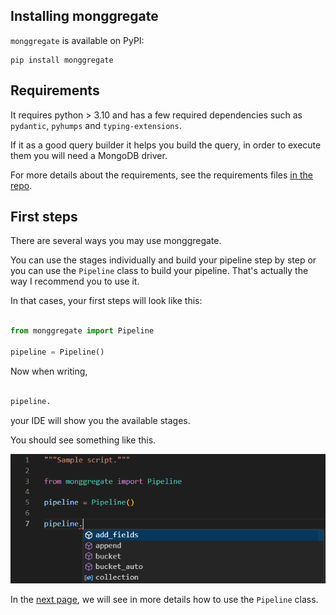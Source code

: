 ## **Installing monggregate**

`monggregate` is available on PyPI:

```shell
pip install monggregate
```
## **Requirements**

It requires python > 3.10 and has a few required dependencies such as `pydantic`, `pyhumps` and `typing-extensions`.

If it as a good query builder it helps you build the query, in order to execute them you will need a MongoDB driver.

For more details about the requirements, see the requirements files [in the repo](https://github.com/VianneyMI/monggregate/blob/main/requirements). 

## **First steps**

There are several ways you may use monggregate.

You can use the stages individually and build your pipeline step by step or you can use the `Pipeline` class to build your pipeline. That's actually the way I recommend you to use it.

In that cases, your first steps will look like this:

```python

from monggregate import Pipeline

pipeline = Pipeline()
```

Now when writing,

```python

pipeline.
```

your IDE will show you the available stages.

You should see something like this.

![autocompletion](../img/demo_autocompletion.png)

In the [next page](pipeline.md), we will see in more details how to use the `Pipeline` class.